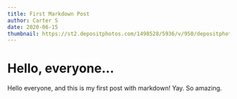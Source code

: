 ```yaml
---
title: First Markdown Post
author: Carter S
date: 2020-06-15
thumbnail: https://st2.depositphotos.com/1498528/5936/v/950/depositphotos_59361347-stock-illustration-explosion-bubble-hurray.jpg
---
```


# Hello, everyone...

Hello everyone, and this is my first post with markdown!  Yay.  So amazing.
